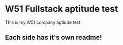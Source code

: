 # W51 Fullstack aptitude test
This is my W51 company aptiude test

## Each side has it's own readme!
